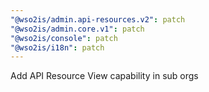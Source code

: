 ```yaml
---
"@wso2is/admin.api-resources.v2": patch
"@wso2is/admin.core.v1": patch
"@wso2is/console": patch
"@wso2is/i18n": patch
---
```


Add API Resource View capability in sub orgs
